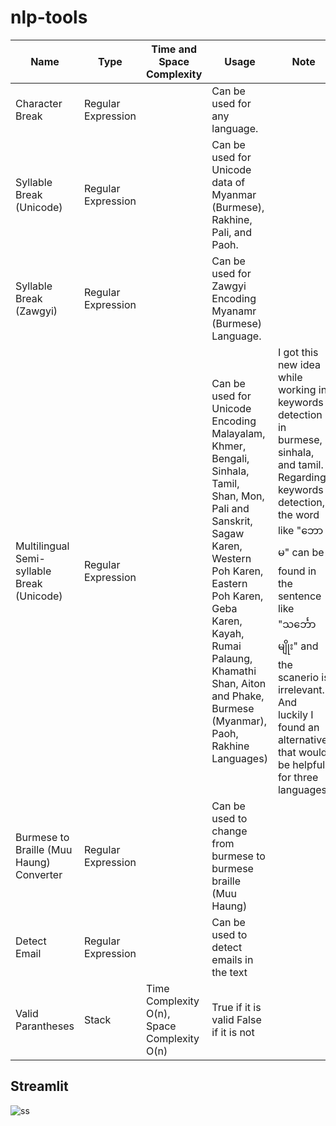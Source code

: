 # nlp-tools

 Name | Type | Time and Space Complexity| Usage|Note|References and Citation|
| ------------- | ------------- |------------- |------------- |------------- |------------- |
Character Break| Regular Expression ||Can be used for any language.
Syllable Break (Unicode)| Regular Expression || Can be used for Unicode data of Myanmar (Burmese), Rakhine, Pali, and Paoh.
Syllable Break (Zawgyi)| Regular Expression || Can be used for Zawgyi Encoding Myanamr (Burmese) Language.
Multilingual Semi-syllable Break (Unicode)|Regular Expression||Can be used for Unicode Encoding Malayalam, Khmer, Bengali, Sinhala, Tamil, Shan, Mon, Pali and Sanskrit, Sagaw Karen, Western Poh Karen, Eastern Poh Karen, Geba Karen, Kayah, Rumai Palaung, Khamathi Shan, Aiton and Phake, Burmese (Myanmar), Paoh, Rakhine Languages)|I got this new idea while working in keywords detection in burmese, sinhala, and tamil. Regarding keywords detection, the word like "ဘောမ" can be found in the sentence like "သင်္ဘောမျိုး" and the scanerio is irrelevant. And luckily I found an alternative that would be helpful for three languages.<br>| Syllable Tokenization Concept that I was learned from UTYCC NLP Class by Dr Ye Kyaw Thu is really helpful to develop this idea. https://github.com/SaPhyoThuHtet/nlp-tools/tree/main/syllbreak-unicode. With that knowledge, I was able to develop this new tokenization. [Y. K. Thu et al., "sylbreak4all: Regular Expressions for Syllable Breaking of Nine Major Ethnic Languages of Myanmar," 2021 16th International Joint Symposium on Artificial Intelligence and Natural Language Processing (iSAI-NLP), 2021, pp. 1-6, doi: 10.1109/iSAI-NLP54397.2021.9678188.]
Burmese to Braille (Muu Haung) Converter|Regular Expression||Can be used to change from burmese to burmese braille (Muu Haung)
Detect Email|Regular Expression||Can be used to detect emails in the text<br>
Valid Parantheses|Stack|Time Complexity O(n), Space Complexity O(n)|True if it is valid False if it is not<br>

## Streamlit

![ss](https://github.com/SaPhyoThuHtet/nlp-tools/blob/main/images/Screenshot%20from%202021-07-27%2016-52-42.png "Current Version")

